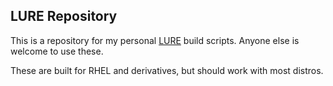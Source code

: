 ## LURE Repository

This is a repository for my personal [LURE](https://github.com/Arsen6331/lure) build scripts. Anyone else is welcome to use these.

These are built for RHEL and derivatives, but should work with most distros.